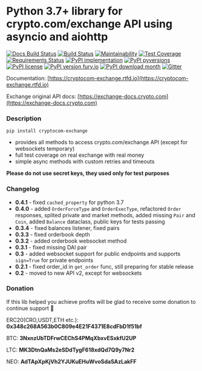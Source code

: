 # Python 3.7+ library for crypto.com/exchange API using asyncio and aiohttp 

[![Docs Build Status](https://readthedocs.org/projects/cryptocom-exchange/badge/?version=latest&style=flat)](https://readthedocs.org/projects/cryptocom-exchange)
[![Build Status](https://travis-ci.org/goincrypto/cryptocom-exchange.svg?branch=master)](https://travis-ci.org/goincrypto/cryptocom-exchange)
[![Maintainability](https://api.codeclimate.com/v1/badges/8d7ffdae54f3c6e86b5a/maintainability)](https://codeclimate.com/github/goincrypto/cryptocom-exchange/maintainability)
[![Test Coverage](https://api.codeclimate.com/v1/badges/8d7ffdae54f3c6e86b5a/test_coverage)](https://codeclimate.com/github/goincrypto/cryptocom-exchange/test_coverage)
[![Requirements Status](https://requires.io/github/goincrypto/cryptocom-exchange/requirements.svg?branch=master)](https://requires.io/github/goincrypto/cryptocom-exchange/requirements/?branch=master)
[![PyPI implementation](https://img.shields.io/pypi/implementation/cryptocom-exchange.svg)](https://pypi.python.org/pypi/cryptocom-exchange/)
[![PyPI pyversions](https://img.shields.io/pypi/pyversions/cryptocom-exchange.svg)](https://pypi.python.org/pypi/cryptocom-exchange/)
[![PyPI license](https://img.shields.io/pypi/l/cryptocom-exchange.svg)](https://pypi.python.org/pypi/cryptocom-exchange/)
[![PyPI version fury.io](https://badge.fury.io/py/cryptocom-exchange.svg)](https://pypi.python.org/pypi/cryptocom-exchange/)
[![PyPI download month](https://img.shields.io/pypi/dm/cryptocom-exchange.svg)](https://pypi.python.org/pypi/cryptocom-exchange/)
[![Gitter](https://badges.gitter.im/goincrypto/cryptocom-exchange.svg)](https://gitter.im/goincrypto/cryptocom-exchange?utm_source=badge&utm_medium=badge&utm_campaign=pr-badge)

Documentation: [https://cryptocom-exchange.rtfd.io](https://cryptocom-exchange.rtfd.io)

Exchange original API docs: [https://exchange-docs.crypto.com](https://exchange-docs.crypto.com)

### Description

`pip install cryptocom-exchange`

- provides all methods to access crypto.com/exchange API (except for websockets temporary)
- full test coverage on real exchange with real money
- simple async methods with custom retries and timeouts

**Please do not use secret keys, they used only for test purposes**

### Changelog

- **0.4.1** - fixed `cached_property` for python 3.7
- **0.4.0** - added `OrderForceType` and `OrderExecType`, refactored `Order` responses, splited private and market methods, added missing `Pair` and `Coin`, added `Balance` dataclass, public
keys for tests passing
- **0.3.4** - fixed balances listener, fixed pairs
- **0.3.3** - fixed orderbook depth
- **0.3.2** - added orderbook websocket method
- **0.3.1** - fixed missing DAI pair
- **0.3** - added websocket support for public endpoints and supports `sign=True` for private endpoints
- **0.2.1** - fixed order_id in `get_order` func, still preparing for stable release
- **0.2** - moved to new API v2, except for websockets

### Donation

If this lib helped you achieve profits will be glad to receive some donation to continue support 💪

ERC20(CRO,USDT,ETH etc.): **0x348c268A563b0C809e4E21F4371E8cdFbD1f51bf**

BTC: **3NxnzUbTDFrwCEChS4PMqXbxvESxkfU2UP**

LTC: **MK3DtnQaMs2eSDdTygF618xdQd7Q9y7Nr2**

NEO: **AdTApXpKjVh2YJUKuEHuWvoSdaSAzLakFF**

